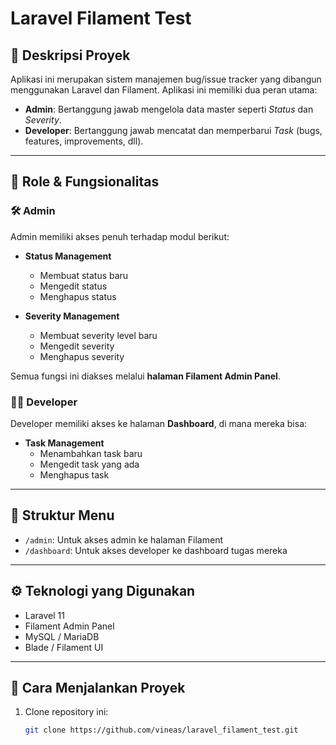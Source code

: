 # Laravel Filament Test

## 📌 Deskripsi Proyek

Aplikasi ini merupakan sistem manajemen bug/issue tracker yang dibangun menggunakan Laravel dan Filament. Aplikasi ini memiliki dua peran utama:

- **Admin**: Bertanggung jawab mengelola data master seperti *Status* dan *Severity*.
- **Developer**: Bertanggung jawab mencatat dan memperbarui *Task* (bugs, features, improvements, dll).

---

## 👥 Role & Fungsionalitas

### 🛠️ Admin
Admin memiliki akses penuh terhadap modul berikut:

- **Status Management**
  - Membuat status baru
  - Mengedit status
  - Menghapus status

- **Severity Management**
  - Membuat severity level baru
  - Mengedit severity
  - Menghapus severity

Semua fungsi ini diakses melalui **halaman Filament Admin Panel**.

### 👨‍💻 Developer
Developer memiliki akses ke halaman **Dashboard**, di mana mereka bisa:

- **Task Management**
  - Menambahkan task baru
  - Mengedit task yang ada
  - Menghapus task

---

## 🧩 Struktur Menu

- `/admin`: Untuk akses admin ke halaman Filament
- `/dashboard`: Untuk akses developer ke dashboard tugas mereka

---


## ⚙️ Teknologi yang Digunakan

- Laravel 11
- Filament Admin Panel
- MySQL / MariaDB
- Blade / Filament UI

---

## 🚀 Cara Menjalankan Proyek

1. Clone repository ini:
   ```bash
   git clone https://github.com/vineas/laravel_filament_test.git
